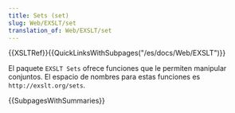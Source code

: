 ```yaml
---
title: Sets (set)
slug: Web/EXSLT/set
translation_of: Web/EXSLT/set
---
```

{{XSLTRef}}{{QuickLinksWithSubpages("/es/docs/Web/EXSLT")}}

El paquete `EXSLT Sets` ofrece funciones que le permiten manipular conjuntos.
El espacio de nombres para estas funciones es `http://exslt.org/sets`.

{{SubpagesWithSummaries}}

